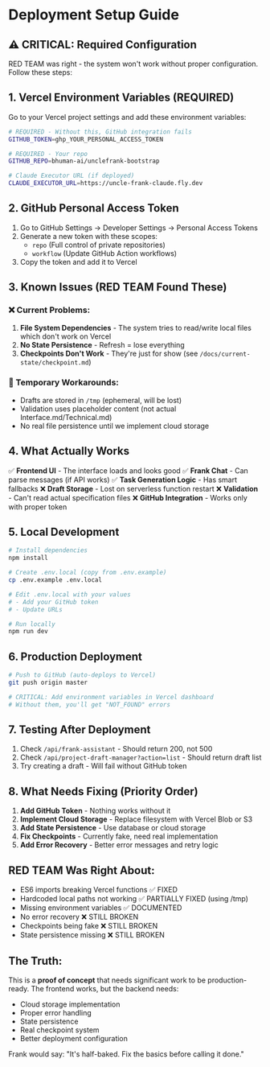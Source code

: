 # Deployment Setup Guide

## ⚠️ CRITICAL: Required Configuration

RED TEAM was right - the system won't work without proper configuration. Follow these steps:

## 1. Vercel Environment Variables (REQUIRED)

Go to your Vercel project settings and add these environment variables:

```bash
# REQUIRED - Without this, GitHub integration fails
GITHUB_TOKEN=ghp_YOUR_PERSONAL_ACCESS_TOKEN

# REQUIRED - Your repo
GITHUB_REPO=bhuman-ai/unclefrank-bootstrap

# Claude Executor URL (if deployed)
CLAUDE_EXECUTOR_URL=https://uncle-frank-claude.fly.dev
```

## 2. GitHub Personal Access Token

1. Go to GitHub Settings → Developer Settings → Personal Access Tokens
2. Generate a new token with these scopes:
   - `repo` (Full control of private repositories)
   - `workflow` (Update GitHub Action workflows)
3. Copy the token and add it to Vercel

## 3. Known Issues (RED TEAM Found These)

### ❌ Current Problems:
1. **File System Dependencies** - The system tries to read/write local files which don't work on Vercel
2. **No State Persistence** - Refresh = lose everything
3. **Checkpoints Don't Work** - They're just for show (see `/docs/current-state/checkpoint.md`)

### 🔧 Temporary Workarounds:
- Drafts are stored in `/tmp` (ephemeral, will be lost)
- Validation uses placeholder content (not actual Interface.md/Technical.md)
- No real file persistence until we implement cloud storage

## 4. What Actually Works

✅ **Frontend UI** - The interface loads and looks good
✅ **Frank Chat** - Can parse messages (if API works)
✅ **Task Generation Logic** - Has smart fallbacks
❌ **Draft Storage** - Lost on serverless function restart
❌ **Validation** - Can't read actual specification files
❌ **GitHub Integration** - Works only with proper token

## 5. Local Development

```bash
# Install dependencies
npm install

# Create .env.local (copy from .env.example)
cp .env.example .env.local

# Edit .env.local with your values
# - Add your GitHub token
# - Update URLs

# Run locally
npm run dev
```

## 6. Production Deployment

```bash
# Push to GitHub (auto-deploys to Vercel)
git push origin master

# CRITICAL: Add environment variables in Vercel dashboard
# Without them, you'll get "NOT_FOUND" errors
```

## 7. Testing After Deployment

1. Check `/api/frank-assistant` - Should return 200, not 500
2. Check `/api/project-draft-manager?action=list` - Should return draft list
3. Try creating a draft - Will fail without GitHub token

## 8. What Needs Fixing (Priority Order)

1. **Add GitHub Token** - Nothing works without it
2. **Implement Cloud Storage** - Replace filesystem with Vercel Blob or S3
3. **Add State Persistence** - Use database or cloud storage
4. **Fix Checkpoints** - Currently fake, need real implementation
5. **Add Error Recovery** - Better error messages and retry logic

## RED TEAM Was Right About:

- ES6 imports breaking Vercel functions ✅ FIXED
- Hardcoded local paths not working ✅ PARTIALLY FIXED (using /tmp)
- Missing environment variables ✅ DOCUMENTED
- No error recovery ❌ STILL BROKEN
- Checkpoints being fake ❌ STILL BROKEN
- State persistence missing ❌ STILL BROKEN

## The Truth:

This is a **proof of concept** that needs significant work to be production-ready. The frontend works, but the backend needs:
- Cloud storage implementation
- Proper error handling
- State persistence
- Real checkpoint system
- Better deployment configuration

Frank would say: "It's half-baked. Fix the basics before calling it done."